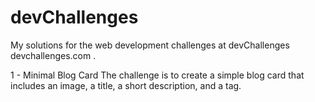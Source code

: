 # devChallenges
My solutions for the web development challenges at devChallenges devchallenges.com .

1 - Minimal Blog Card
  The challenge is to create a simple blog card that includes an image, a title, a short description, and a tag.
